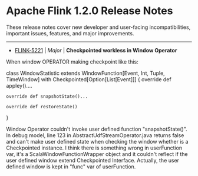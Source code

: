 
<!---
# Licensed to the Apache Software Foundation (ASF) under one
# or more contributor license agreements.  See the NOTICE file
# distributed with this work for additional information
# regarding copyright ownership.  The ASF licenses this file
# to you under the Apache License, Version 2.0 (the
# "License"); you may not use this file except in compliance
# with the License.  You may obtain a copy of the License at
#
#     http://www.apache.org/licenses/LICENSE-2.0
#
# Unless required by applicable law or agreed to in writing, software
# distributed under the License is distributed on an "AS IS" BASIS,
# WITHOUT WARRANTIES OR CONDITIONS OF ANY KIND, either express or implied.
# See the License for the specific language governing permissions and
# limitations under the License.
-->
# Apache Flink  1.2.0 Release Notes

These release notes cover new developer and user-facing incompatibilities, important issues, features, and major improvements.


---

* [FLINK-5221](https://issues.apache.org/jira/browse/FLINK-5221) | *Major* | **Checkpointed workless in Window Operator**

When window OPERATOR making checkpoint like this:

class WindowStatistic extends WindowFunction[Event, Int, Tuple, TimeWindow] with Checkpointed[Option[List[Event]]] {
    override def appley().... 

    override def snapshotState()...

    override def restoreState()

}

Window Operator couldn\'t invoke user defined function "snapshotState()". In debug model, line 123 in AbstractUdfStreamOperator.java returns false and can\'t make user defined state when checking the window whether is a Checkpointed instance. I think there is something wrong in userFunction var, it\'s a ScalaWindowFunctionWrapper object and it couldn\'t reflect if the user defined window extend Checkpointed Interface. Actually, the user defined window is kept in "func" var of userFunction.



